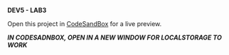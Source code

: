 **DEV5 - LAB3**

Open this project in [CodeSandBox](https://codesandbox.io/s/dev5-lab3-rjcygy?file=/index.html) for a live preview.


***IN CODESADNBOX, OPEN IN A NEW WINDOW FOR LOCALSTORAGE TO WORK*** 